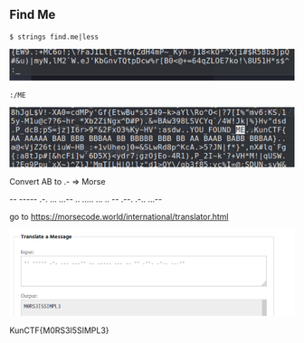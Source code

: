 ## Find Me

```
$ strings find.me|less 
```
![less](./pic.png)
```
:/ME
```
![me](./pic2.png)

Convert AB to .-  => Morse

-- ----- .-. ... ...-- .. ..... ... .. -- .--. .-.. ...--

go to https://morsecode.world/international/translator.html

![morse](./pic3.png)


KunCTF{M0RS3I5SIMPL3}